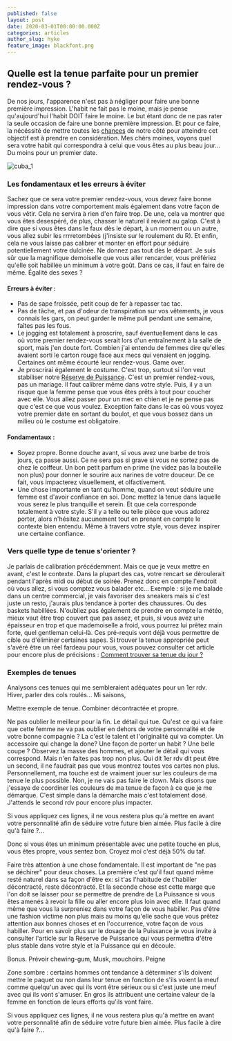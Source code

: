 ```yaml
---
published: false
layout: post
date: 2020-03-01T00:00:00.000Z
categories: articles
author_slug: hyke
feature_image: blackfont.png
---
```

## Quelle est la tenue parfaite pour un premier rendez-vous ?

De nos jours, l'apparence n'est pas à négliger pour faire une bonne première impression. L'habit ne fait pas le moine, mais je pense qu'aujourd'hui l'habit DOIT faire le moine. Le but étant donc de ne pas rater la seule occasion de faire une bonne première impression. Et pour ce faire, la nécéssité de mettre toutes les [chances](http://crevardstyle.com/La-Chance-Selon-Hyke) de notre côté pour atteindre cet objectif est à prendre en considération. Mes chèrs moines, voyons quel sera votre habit qui correspondra à celui que vous êtes au plus beau jour... Du moins pour un premier date.

![cuba_1]({{site.url}}/{{site.baseurl}}img/cuba_1.jpg)

### Les fondamentaux et les erreurs à éviter

Sachez que ce sera votre premier rendez-vous, vous devez faire bonne impression dans votre comportement mais également dans votre façon de vous vêtir. Cela ne servira à rien d'en faire trop. De une, cela va montrer que vous êtes desespéré, de plus, chasser le naturel il revient au galop. C'est à dire que si vous êtes dans le faux dès le départ, à un moment ou un autre, vous allez subir les rrrretombées (j'insiste sur le roulement du R). Et enfin, cela ne vous laisse pas calibrer et monter en effort pour séduire potentiellement votre dulcinée. Ne donnez pas tout dès le départ.
Je suis sûr que la magnifique demoiselle que vous aller rencarder, vous préfériez qu'elle soit habillée un minimum à votre goût. Dans ce cas, il faut en faire de même. Égalité des sexes ? 

#### Erreurs à éviter : 

- Pas de sape froissée, petit coup de fer à repasser tac tac.
- Pas de tâche, et pas d'odeur de transpiration sur vos vêtements, je vous connais les gars, on peut garder le même pull pendant une semaine, faîtes pas les fous.
- Le jogging est totalement à proscrire, sauf éventuellement dans le cas où votre premier rendez-vous serait lors d'un entraînement à la salle de sport, mais j'en doute fort. Combien j'ai entendu de femmes dire qu'elles avaient sorti le carton rouge face aux mecs qui venaient en jogging. Certaines ont même écourté leur rendez-vous. Game over.
- Je proscrirai également le costume. C'est trop, surtout si l'on veut stabiliser notre [Réserve de Puissance](https://www.crevardstyle.com/La-R%C3%A9serve-de-Puissance-du-Style). C'est un premier rendez-vous, pas un mariage. Il faut calibrer même dans votre style. Puis, il y a un risque que la femme pense que vous êtes prêts à tout pour coucher avec elle. Vous allez passer pour un mec en chien et je ne pense pas que c'est ce que vous voulez. Exception faite dans le cas où vous voyez votre premier date en sortant du boulot, et que vous bossez dans un milieu où le costume est obligatoire.

#### Fondamentaux : 

- Soyez propre. Bonne douche avant, si vous avez une barbe de trois jours, ça passe aussi. Ce ne sera pas si grave si vous ne sortez pas de chez le coiffeur. Un bon petit parfum en prime (ne videz pas la bouteille non plus) pour donner le sourire aux narines de votre douceur. De ce fait, vous impacterez visuellement, et olfactivement. 
- Une chose importante en tant qu'homme, quand on veut séduire une femme est d'avoir confiance en soi. Donc mettez la tenue dans laquelle vous serez le plus tranquille et serein. Et que cela corresponde totalement à votre style. S'il y a telle ou telle pièce que vous adorez porter, alors n'hésitez aucunement tout en prenant en compte le contexte bien entendu. Même à travers votre style, vous devez inspirer une certaine confiance.

### Vers quelle type de tenue s'orienter ?

Je parlais de calibration précédemment. Mais ce que je veux mettre en avant, c'est le contexte. Dans la plupart des cas, votre rencart se déroulerait pendant l'après midi ou début de soirée. Prenez donc en compte l'endroit où vous allez, si vous comptez vous balader etc... 
Exemple : si je me balade dans un centre commercial, je vais favoriser des sneakers mais si c'est juste un resto, j'aurais plus tendance à porter des chaussures. Ou des baskets habillées.
N'oubliez pas également de prendre en compte la météo, mieux vaut être trop couvert que pas assez, et puis, si vous avez une épaisseur en trop et que mademoiselle a froid, vous pourrez lui prêtez main forte, quel gentleman celui-là.
Ces pré-requis vont déjà vous permettre de cible ou d'éliminer certaines sapes.
Si trouver la tenue appropriée peut s'avéré être un réel fardeau pour vous, vous pouvez consulter cet article pour encore plus de précisions : [Comment trouver sa tenue du jour ?](http://www.crevardstyle.com/Comment-trouver-sa-tenue-du-jour)
 

### Exemples de tenues

Analysons ces tenues qui me sembleraient adéquates pour un 1er rdv. 
Hiver, parler des cols roulés... 
Mi saisons, 

Mettre exemple de tenue. Combiner décontractée et propre. 

Ne pas oublier le meilleur pour la fin. Le détail qui tue. Qu'est ce qui va faire que cette femme ne va pas oublier en dehors de votre personnalité et de votre bonne compagnie ? La c'est le talent et l'originalité qui va compter. Un accessoire qui change la done? Une façon de porter un habit ? Une belle coupe ? Observez la masse des hommes, et ajouter le détail qui vous correspond. Mais n'en faites pas trop non plus. Qui dit 1er rdv dit peut être un second, il ne faudrait pas que vous montrez toutes vos cartes non plus. 
Personnellement, ma touche est de vraiment jouer sur les couleurs de ma tenue le plus possible. Non, je ne vais pas faire le clown. Mais disons que j'essaye de coordiner les couleurs de ma tenue de façon à ce que je me démarque. C'est simple dans la démarche mais c'est totalement dosé. J'attends le second rdv pour encore plus impacter. 

Si vous appliquez ces lignes, il ne vous restera plus qu'à mettre en avant votre personnalité afin de séduire votre future bien aimée. Plus facile à dire qu'à faire ?... 

Donc si vous êtes un minimum présentable avec une petite touche en plus, vous êtes propre, vous sentez bon. Croyez moi c'est déjà 50% du taf. 

Faire très attention à une chose fondamentale. Il est important de "ne pas se déchirer" pour deux choses. La première c'est qu'il faut quand même resté naturel dans sa façon d'être ex: si t'as l'habitude de t'habiller décontracté, reste décontracté. Et la seconde chose est cette marge que l'on doit se laisser pour se permettre de prendre de La Puissance si vous êtes amenés à revoir la fille ou aller encore plus loin avec elle. Il faut quand même que vous la surpreniez dans votre façon de vous habiller. Pas d'être une fashion victime non plus mais au moins qu'elle sache que vous prêtez attention aux bonnes choses et en l'occurrence, votre façon de vous habiller. Pour en savoir plus sur le dosage de la Puissance je vous invite à consulter l'article sur la Réserve de Puissance qui vous permettra d'être plus stable dans votre style et la Puissance qui en découle. 

Bonus. Prévoir chewing-gum, Musk, mouchoirs. Peigne 

Zone sombre : certains hommes ont tendance à déterminer s'ils doivent mettre le paquet ou non dans leur tenue en fonction de s'ils voient la meuf comme quelqu'un avec qui ils vont être sérieux ou si c'est juste une meuf avec qui ils vont s'amuser. En gros ils attribuent une certaine valeur de la femme en fonction de leurs efforts qu'ils vont faire.

Si vous appliquez ces lignes, il ne vous restera plus qu'à mettre en avant votre personnalité afin de séduire votre future bien aimée. Plus facile à dire qu'à faire ?...
